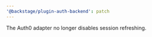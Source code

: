 ```yaml
---
'@backstage/plugin-auth-backend': patch
---
```


The Auth0 adapter no longer disables session refreshing.
